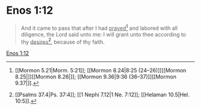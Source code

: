 # Enos 1:12

> And it came to pass that after I had <u>prayed</u>[^a] and labored with all diligence, the Lord said unto me: I will grant unto thee according to thy <u>desires</u>[^b], because of thy faith.

[Enos 1:12](https://www.churchofjesuschrist.org/study/scriptures/bofm/enos/1?lang=eng&id=p12#p12)


[^a]: [[Mormon 5.21|Morm. 5:21]]; [[Mormon 8.24|8:25 (24–26)]][[Mormon 8.25|]][[Mormon 8.26|]]; [[Mormon 9.36|9:36 (36–37)]][[Mormon 9.37|]].  
[^b]: [[Psalms 37.4|Ps. 37:4]]; [[1 Nephi 7.12|1 Ne. 7:12]]; [[Helaman 10.5|Hel. 10:5]].  

